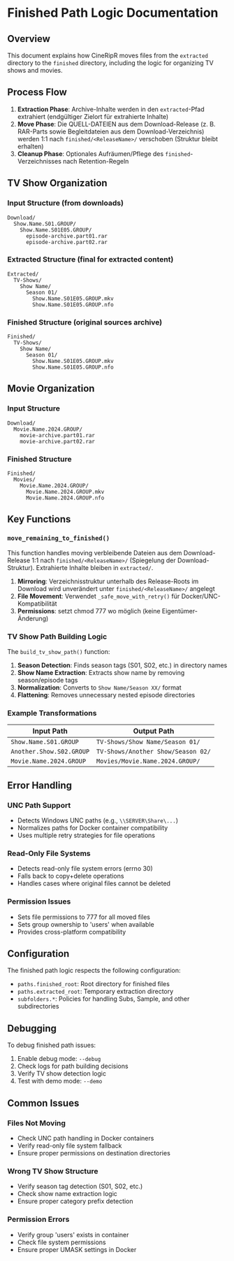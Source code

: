# Finished Path Logic Documentation

## Overview

This document explains how CineRipR moves files from the `extracted` directory to the `finished` directory, including the logic for organizing TV shows and movies.

## Process Flow

1. **Extraction Phase**: Archive-Inhalte werden in den `extracted`-Pfad extrahiert (endgültiger Zielort für extrahierte Inhalte)
2. **Move Phase**: Die QUELL-DATEIEN aus dem Download-Release (z. B. RAR-Parts sowie Begleitdateien aus dem Download-Verzeichnis) werden 1:1 nach `finished/<ReleaseName>/` verschoben (Struktur bleibt erhalten)
3. **Cleanup Phase**: Optionales Aufräumen/Pflege des `finished`-Verzeichnisses nach Retention-Regeln

## TV Show Organization

### Input Structure (from downloads)
```
Download/
  Show.Name.S01.GROUP/
    Show.Name.S01E05.GROUP/
      episode-archive.part01.rar
      episode-archive.part02.rar
```

### Extracted Structure (final for extracted content)
```
Extracted/
  TV-Shows/
    Show Name/
      Season 01/
        Show.Name.S01E05.GROUP.mkv
        Show.Name.S01E05.GROUP.nfo
```

### Finished Structure (original sources archive)
```
Finished/
  TV-Shows/
    Show Name/
      Season 01/
        Show.Name.S01E05.GROUP.mkv
        Show.Name.S01E05.GROUP.nfo
```

## Movie Organization

### Input Structure
```
Download/
  Movie.Name.2024.GROUP/
    movie-archive.part01.rar
    movie-archive.part02.rar
```

### Finished Structure
```
Finished/
  Movies/
    Movie.Name.2024.GROUP/
      Movie.Name.2024.GROUP.mkv
      Movie.Name.2024.GROUP.nfo
```

## Key Functions

### `move_remaining_to_finished()`

This function handles moving verbleibende Dateien aus dem Download-Release 1:1 nach `finished/<ReleaseName>/` (Spiegelung der Download-Struktur). Extrahierte Inhalte bleiben in `extracted/`.

1. **Mirroring**: Verzeichnisstruktur unterhalb des Release-Roots im Download wird unverändert unter `finished/<ReleaseName>/` angelegt
2. **File Movement**: Verwendet `_safe_move_with_retry()` für Docker/UNC-Kompatibilität
3. **Permissions**: setzt chmod 777 wo möglich (keine Eigentümer-Änderung)

### TV Show Path Building Logic

The `build_tv_show_path()` function:

1. **Season Detection**: Finds season tags (S01, S02, etc.) in directory names
2. **Show Name Extraction**: Extracts show name by removing season/episode tags
3. **Normalization**: Converts to `Show Name/Season XX/` format
4. **Flattening**: Removes unnecessary nested episode directories

### Example Transformations

| Input Path               | Output Path                        |
| ------------------------ | ---------------------------------- |
| `Show.Name.S01.GROUP`    | `TV-Shows/Show Name/Season 01/`    |
| `Another.Show.S02.GROUP` | `TV-Shows/Another Show/Season 02/` |
| `Movie.Name.2024.GROUP`  | `Movies/Movie.Name.2024.GROUP/`    |

## Error Handling

### UNC Path Support
- Detects Windows UNC paths (e.g., `\\SERVER\Share\...`)
- Normalizes paths for Docker container compatibility
- Uses multiple retry strategies for file operations

### Read-Only File Systems
- Detects read-only file system errors (errno 30)
- Falls back to copy+delete operations
- Handles cases where original files cannot be deleted

### Permission Issues
- Sets file permissions to 777 for all moved files
- Sets group ownership to 'users' when available
- Provides cross-platform compatibility

## Configuration

The finished path logic respects the following configuration:

- `paths.finished_root`: Root directory for finished files
- `paths.extracted_root`: Temporary extraction directory
- `subfolders.*`: Policies for handling Subs, Sample, and other subdirectories

## Debugging

To debug finished path issues:

1. Enable debug mode: `--debug`
2. Check logs for path building decisions
3. Verify TV show detection logic
4. Test with demo mode: `--demo`

## Common Issues

### Files Not Moving
- Check UNC path handling in Docker containers
- Verify read-only file system fallback
- Ensure proper permissions on destination directories

### Wrong TV Show Structure
- Verify season tag detection (S01, S02, etc.)
- Check show name extraction logic
- Ensure proper category prefix detection

### Permission Errors
- Verify group 'users' exists in container
- Check file system permissions
- Ensure proper UMASK settings in Docker
